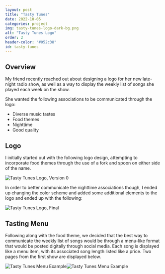 ```yaml
---
layout: post
title: "Tasty Tunes"
date: 2022-10-05
categories: project
img: tasty-tunes-logo-dark-bg.png
alt: "Tasty Tunes Logo"
order: 2
header-color: "#052c38"
id: tasty-tunes
---
```


## Overview

My friend recently reached out about designing a logo for her new late-night radio show, as well as a way to display the weekly list of songs she played each week on the show.

She wanted the following associations to be communicated through the logo:

- Diverse music tastes
- Food themes
- Nighttime
- Good quality

## Logo

I initially started out with the following logo design, attempting to incorporate food themes through the use of a fork and spoon on either side of the name.

<img class="tasty-tunes-img" src="{{ site.baseurl }}/img/projects/tasty-tunes/tasty-tunes-v0.png" alt="Tasty Tunes Logo, Version 0">

In order to better communicate the nighttime associations though, I ended up changing the color scheme and added some additional elements to the logo and ended up with the following:

<img class="tasty-tunes-img" src="{{ site.baseurl }}/img/projects/tasty-tunes/tasty-tunes-logo-final.png" alt="Tasty Tunes Logo, Final">

## Tasting Menu

Following along with the food theme, we decided that the best way to communicate the weekly list of songs would be through a menu-like format that would be posted digitally through social media. Each song is displayed like a menu item, with its associated song length listed like a price. Two pages from the first show are displayed below.

<div style="display:flex; flex-direction:row">
    <img class="tasty-tunes-img" src="{{ site.baseurl }}/img/projects/tasty-tunes/tasty-tunes-10-6-01.png" alt="Tasty Tunes Menu Example">
    <img class="tasty-tunes-img" src="{{ site.baseurl }}/img/projects/tasty-tunes/tasty-tunes-10-6-02.png" alt="Tasty Tunes Menu Example">
</div>
